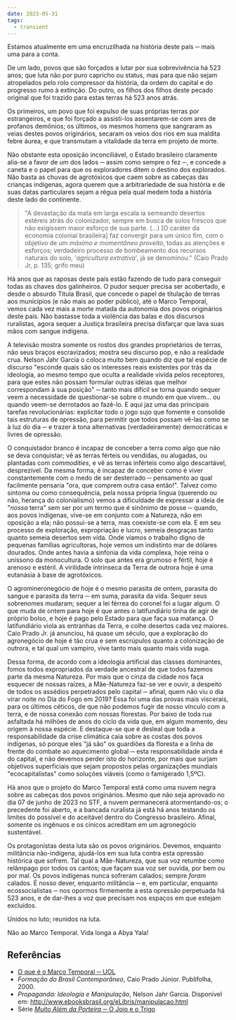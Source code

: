 ```yaml
---
date: 2023-05-31
tags:
  - transient
---
```

Estamos atualmente em uma encruzilhada na história deste país ─ mais uma para a conta. 

De um lado, povos que são forçados a lutar por sua sobrevivência há 523 anos; que luta não por puro capricho ou status, mas para que não sejam atropelados pelo rolo compressor da história, da ordem do capital e do progresso rumo à extinção. Do outro, os filhos dos filhos deste pecado original que foi trazido para estas terras há 523 anos atrás. 

Os primeiros, um povo que foi expulso de suas próprias terras por estrangeiros, e que foi forçado a assisti-los assentarem-se com ares de profanos demônios; os últimos, os mesmos homens que sangraram as veias destes povos originários, secaram os veios dos rios em sua maldita febre áurea, e que transmutam a vitalidade da terra em projeto de morte. 

Não obstante esta oposição inconciliável, o Estado brasileiro claramente alia-se a favor de um dos lados ─ assim como sempre o fez ─, e concede a caneta e o papel para que os exploradores ditem o destino dos explorados. Não basta as chuvas de agrotóxicos que caem sobre as cabeças das crianças indígenas, agora querem que a arbitrariedade de sua história e de suas datas particulares sejam a régua pela qual medem toda a história deste lado do continente.

>  "A devastação da mata em larga escala ia semeando desertos estéreis atrás do colonizador, sempre em busca de solos frescos que não exigissem maior esforço de sua parte.
> (...) [O caráter da economia colonial brasileira] faz convergir para um único fim, com o objetivo de um *máximo e momentâneo proveito*, todas as atenções e esforços; verdadeiro processo de bombeamento dos recursos naturais do solo, '*agricultura extrativa*', já se denominou." (Caio Prado Jr, p. 135; grifo meu)

Há anos que as raposas deste país estão fazendo de tudo para conseguir todas as chaves dos galinheiros. O pudor sequer precisa ser acobertado, e desde o absurdo Titula Brasil, que concede o papel de titulação de terras aos municípios (e não mais ao poder público), até o Marco Temporal, vemos cada vez mais a morte matada da autonomia dos povos originários deste país. Não bastasse toda a violência das balas e dos discursos ruralistas, agora sequer a Justiça brasileira precisa disfarçar que lava suas mãos com sangue indígena. 

A televisão mostra somente os rostos dos grandes proprietários de terras, não seus braços escravizados; mostra seu discurso pop, e não a realidade crua. Nelson Jahr Garcia o coloca muito bem quando diz que tal espécie de discurso "esconde quais são os interesses reais existentes por trás da ideologia, ao mesmo tempo que oculta a realidade vivida pelos receptores, para que estes não possam formular outras idéias que melhor correspondam à sua posição" ─ tanto mais difícil se torna quando sequer veem a necessidade de questionar-se sobre o mundo em que vivem... ou quando veem-se derrotados ao fazê-lo. E aqui jaz uma das principais tarefas revolucionárias: explicitar todo o jogo sujo que fomente e consolide tais estruturas de opressão, para permitir que todos possam vê-las como se à luz do dia ─ e trazer à tona alternativas (verdadeiramente) democráticas e livres de opressão. 

O conquistador branco é incapaz de conceber a terra como algo que não se deva conquistar; vê as terras férteis ou vendidas, ou alugadas, ou plantadas com *commodities*, e vê as terras inférteis como algo descartável, desprezível. Da mesma forma, é incapaz de conceber como é viver constantemente com o medo de ser desterrado ─ pensamento ao qual facilmente pensaria "ora, que comprem outra casa então!". Talvez como sintoma ou como consequência, pela nossa própria língua (querendo ou não, herança do colonialismo) vemos a dificuldade de expressar a ideia de "*nossa* terra" sem ser por um termo que é sinônimo de posse ─ quando, aos povos indígenas, vive-se em conjunto com a Natureza, não em oposição a ela; não possui-se a terra, mas coexiste-se com ela. E em seu processo de exploração, expropriação e lucro, semeia desgraças tanto quanto semeia desertos sem vida. Onde víamos o trabalho digno de pequenas famílias agricultoras, hoje vemos um indistinto mar de dólares dourados. Onde antes havia a sinfonia da vida complexa, hoje reina o uníssono da monocultura. O solo que antes era grumoso e fértil, hoje é arenoso e estéril. A virilidade intrínseca da Terra de outrora hoje é uma eutanásia à base de agrotóxicos. 

O agromineronegócio de hoje é o mesmo parasita de ontem, parasita do sangue e parasita da terra ─ em suma, parasita da vida. Sequer seus sobrenomes mudaram; sequer a lei férrea do coronel foi a lugar algum. O que muda de ontem para hoje é que antes o latifundiário tinha de agir de próprio bolso, e hoje é pago pelo Estado para que faça sua matança. O latifundiário viola as entranhas da Terra, e colhe desertos cada vez maiores. Caio Prado Jr. já anunciou, há quase um século, que a exploração do agronegócio de hoje é tão crua e sem escrúpulos quanto a colonização de outrora, e tal qual um vampiro, vive tanto mais quanto mais vida suga. 

Dessa forma, de acordo com a ideologia artificial das classes dominantes, fomos todos expropriados da verdade ancestral de que todos fazemos parte da mesma Natureza. Por mais que o cinza da cidade nos faça esquecer de nossas raízes, a Mãe-Natureza faz-se ver e ouvir, a despeito de todos os assédios perpetrados pelo capital ─ afinal, quem não viu o dia virar noite no Dia do Fogo em 2019? Essa foi uma das provas mais viscerais, para os últimos céticos, de que não podemos fugir de nosso vínculo com a terra, e de nossa conexão com nossas florestas. Por baixo de toda rua asfaltada há milhões de anos do ciclo da vida que, em algum momento, deu origem à nossa espécie. E destaque-se que é desleal que toda a responsabilidade da crise climática caia sobre as costas dos povos indígenas, só porque eles "já são" os guardiões da floresta e a linha de frente do combate ao aquecimento global ─ esta responsabilidade ainda é do capital, e não devemos perder isto do horizonte, por mais que surjam objetivos superficiais que sejam propostos pelas organizações mundiais "ecocapitalistas" como soluções viáveis (como o famigerado 1,5ºC).

Há anos que o projeto do Marco Temporal está como uma nuvem negra sobre as cabeças dos povos originários. Mesmo que não seja aprovado no dia 07 de junho de 2023 no STF, a nuvem permanecerá atormentando-os; o precedente foi aberto, e a bancada ruralista já está há anos testando os limites do possível e do aceitável dentro do Congresso brasileiro. Afinal, somente os ingênuos e os cínicos acreditam em um agronegócio sustentável.

Os protagonistas desta luta são os povos originários. Devemos, enquanto militância não-indígena, ajudá-los em sua luta contra esta opressão histórica que sofrem. Tal qual a Mãe-Natureza, que sua voz retumbe como relâmpago por todos os cantos; que façam sua voz ser ouvida, por bem ou por mal. Os povos indígenas nunca sofreram calados; sempre *foram* calados. É nosso dever, enquanto militância ─ e, em particular, enquanto ecossocialistas ─ nos opormos firmemente a esta opressão perpetuada há 523 anos, e de dar-lhes a voz que precisam nos espaços em que estejam excluídos.

Unidos no luto; reunidos na luta.

Não ao Marco Temporal. Vida longa a Abya Yala!

## Referências
- [O que é o Marco Temporal ─ UOL](https://www.uol.com.br/ecoa/ultimas-noticias/2020/06/02/o-que-e-o-marco-temporal-e-como-ele-impacta-indigenas-brasileiros.htm)
- *Formação do Brasil Contemporâneo*, Caio Prado Júnior. Publifolha, 2000.
- *Propaganda: Ideologia e Manipulação*, Nelson Jahr Garcia. Disponível em: <http://www.ebooksbrasil.org/eLibris/manipulacao.html>
- Série [*Muito Além da Porteira* ─ O Joio e o Trigo](<[Muito além da porteira](https://ojoioeotrigo.com.br/2021/11/muito-alem-da-porteira/)>)
